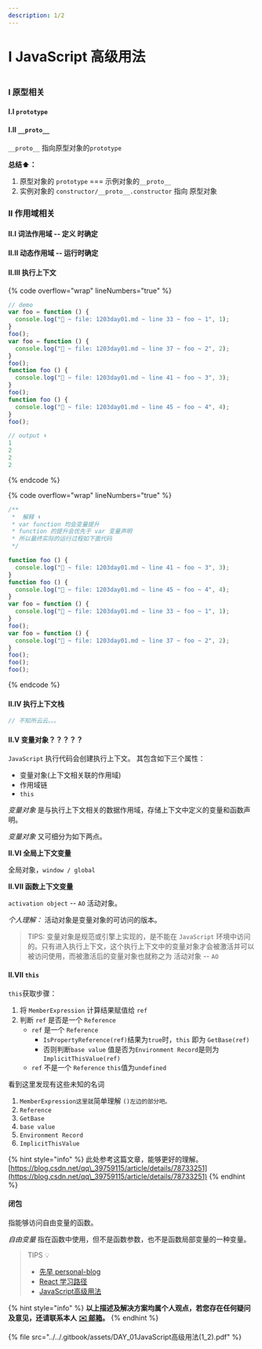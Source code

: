 ```yaml
---
description: 1/2
---
```


# I JavaScript 高级用法

<figure><img src="https://picx.zhimg.com/80/v2-df56f09828d6ca46e17eeecc619ce88f_720w.webp?source=1940ef5c" alt=""><figcaption></figcaption></figure>

### I 原型相关

#### I.I `prototype`

#### **I.II `__proto__`**

`__proto__` 指向原型对象的`prototype`

**总结⬆️：**

1. 原型对象的 `prototype` === 示例对象的`__proto__`
2. 实例对象的 `constructor/__proto__.constructor` 指向 原型对象

### II 作用域相关

#### II.I 词法作用域 -- 定义 时确定

#### II.II 动态作用域 -- 运行时确定

#### II.III 执行上下文

{% code overflow="wrap" lineNumbers="true" %}
```javascript
// demo
var foo = function () {
  console.log("🚀 ~ file: 1203day01.md ~ line 33 ~ foo ~ 1", 1);
}
foo();
var foo = function () {
  console.log("🚀 ~ file: 1203day01.md ~ line 37 ~ foo ~ 2", 2);
}
foo();
function foo () {
  console.log("🚀 ~ file: 1203day01.md ~ line 41 ~ foo ~ 3", 3);
}
foo();
function foo () {
  console.log("🚀 ~ file: 1203day01.md ~ line 45 ~ foo ~ 4", 4);
}
foo();

// output ⬇️
1
2
2
2
```
{% endcode %}

{% code overflow="wrap" lineNumbers="true" %}
```javascript
/**
 *  解释 ⬇️
 * var function 均会变量提升
 * function 的提升会优先于 var 变量声明
 * 所以最终实际的运行过程如下面代码
 */

function foo () {
  console.log("🚀 ~ file: 1203day01.md ~ line 41 ~ foo ~ 3", 3);
}
function foo () {
  console.log("🚀 ~ file: 1203day01.md ~ line 45 ~ foo ~ 4", 4);
}
var foo = function () {
  console.log("🚀 ~ file: 1203day01.md ~ line 33 ~ foo ~ 1", 1);
}
foo();
var foo = function () {
  console.log("🚀 ~ file: 1203day01.md ~ line 37 ~ foo ~ 2", 2);
}
foo();
foo();
foo();

```
{% endcode %}

#### II.IV 执行上下文栈

```javascript
// 不知所云云。。。
```

#### II.V 变量对象？？？？？

`JavaScript` 执行代码会创建执行上下文。 其包含如下三个属性：

* 变量对象(上下文相关联的作用域)
* 作用域链
* `this`

_变量对象_ 是与执行上下文相关的数据作用域，存储上下文中定义的变量和函数声明。

_变量对象_ 又可细分为如下两点。

**II.VI 全局上下文变量**

全局对象，`window / global`

**II.VII 函数上下文变量**

`activation object` -- `AO` 活动对象。

_个人理解：_ 活动对象是变量对象的可访问的版本。

> TIPS: 变量对象是规范或引擎上实现的，是不能在 `JavaScript` 环境中访问的。只有进入执行上下文，这个执行上下文中的变量对象才会被激活并可以被访问使用，而被激活后的变量对象也就称之为 活动对象 -- `AO`

#### II.VII `this`

`this`获取步骤：

1. 将 `MemberExpression` 计算结果赋值给 `ref`
2. 判断 `ref` 是否是一个 `Reference`&#x20;
   * `ref` 是一个 `Reference`
     * `IsPropertyReference(ref)`结果为`true`时，`this` 即为 `GetBase(ref)`
     * 否则判断`base value` 值是否为`Environment Record`是则为 `ImplicitThisValue(ref)`
   * `ref` 不是一个 `Reference` `this`值为`undefined`

看到这里发现有这些未知的名词&#x20;

1. `MemberExpression这里就`简单理解 `()左边的部分吧。` &#x20;
2. `Reference`&#x20;
3. `GetBase`
4. `base value`
5. `Environment Record`
6. `ImplicitThisValue`

{% hint style="info" %}
此处参考这篇文章，能够更好的理解。[https://blog.csdn.net/qq\_39759115/article/details/78733251](https://blog.csdn.net/qq\_39759115/article/details/78733251)
{% endhint %}

#### 闭包

指能够访问自由变量的函数。

_自由变量_ 指在函数中使用，但不是函数参数，也不是函数局部变量的一种变量。











> TIPS 💡
>
> * [先早 personal-blog](https://github.com/xianzao/xianzao-interview/issues)
> * [React 学习路径](https://www.yuque.com/lpldplws/atomml/bgn3sl?singleDoc#%20%E3%80%8Areact%E5%AD%A6%E4%B9%A0%E8%B7%AF%E5%BE%84%E3%80%8B%20%E5%AF%86%E7%A0%81%EF%BC%9Aei05)
> * [JavaScript高级用法](https://www.yuque.com/lpldplws/atomml/tmbe7ykqmslqszhe?singleDoc=%E5%AF%86%E7%A0%81=bwxh)

{% hint style="info" %}
**以上描述及解决方案均属个人观点，若您存在任何疑问及意见，还请联系本人** [**✉️ 邮箱**](mailto:wyx.scottwu@gmail.com)**。**
{% endhint %}

{% file src="../../.gitbook/assets/DAY_01JavaScript高级用法(1_2).pdf" %}
